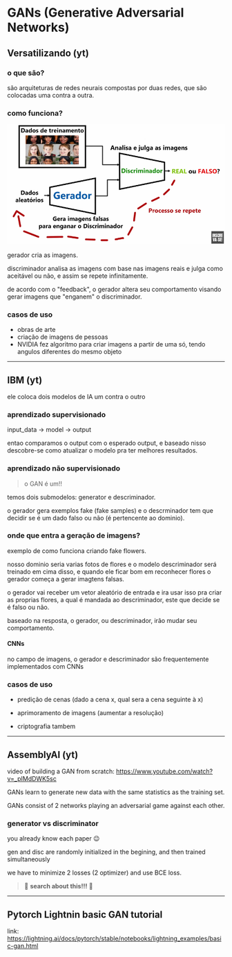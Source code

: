 # GANs (Generative Adversarial Networks)

## Versatilizando (yt)

### o que são?
são arquiteturas de redes neurais compostas por duas redes, que são colocadas uma contra a outra.

### como funciona?

![gerador e discriminador](image.png)

gerador cria as imagens.

discriminador analisa as imagens com base nas imagens reais e julga como aceitável ou não, e assim se repete infinitamente.

de acordo com o "feedback", o gerador altera seu comportamento visando gerar imagens que "enganem" o discriminador.

### casos de uso

- obras de arte
- criação de imagens de pessoas
- NVIDIA fez algoritmo para criar imagens a partir de uma só, tendo angulos diferentes do mesmo objeto

---

## IBM (yt)

ele coloca dois modelos de IA um contra o outro

### aprendizado supervisionado

input_data -> model -> output

entao comparamos o output com o esperado output, e baseado nisso descobre-se como atualizar o modelo pra ter melhores resultados.

### aprendizado não supervisionado

> o GAN é um!!

temos dois submodelos: generator e descriminador.

o gerador gera exemplos fake (fake samples) e o descrminador tem que decidir se é um dado falso ou não (é pertencente ao dominio).

### onde que entra a geração de imagens?

exemplo de como funciona criando fake flowers.

nosso dominio seria varias fotos de flores e o modelo descriminador será treinado em cima disso, e quando ele ficar bom em reconhecer flores o gerador começa a gerar imagtens falsas.

o gerador vai receber um vetor aleatório de entrada e ira usar isso pra criar as proprias flores, a qual é mandada ao descriminador, este que decide se é falso ou não.

baseado na resposta, o gerador, ou descriminador, irão mudar seu comportamento.

#### CNNs

no campo de imagens, o gerador e descriminador são frequentemente implementados com CNNs

### casos de uso

- predição de cenas (dado a cena x, qual sera a cena seguinte à x)

- aprimoramento de imagens (aumentar a resolução)

- criptografia tambem

---

## AssemblyAI (yt)

video of building a GAN from scratch: https://www.youtube.com/watch?v=_pIMdDWK5sc

GANs learn to generate new data with the same statistics as the training set.

GANs consist of 2 networks playing an adversarial game against each other.

### generator vs discriminator

you already know each paper 😉

gen and disc are randomly initialized in the begining, and then trained simultaneously

we have to minimize 2 losses (2 optimizer) and use BCE loss.
> 🔎 **search about this!!!** 🚨

---

## Pytorch Lightnin basic GAN tutorial

link: https://lightning.ai/docs/pytorch/stable/notebooks/lightning_examples/basic-gan.html
